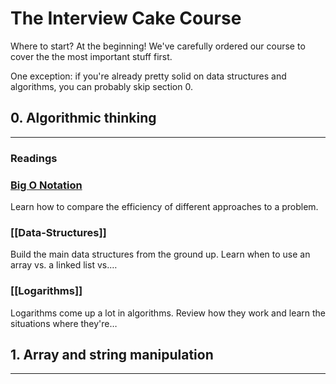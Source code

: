# The Interview Cake Course
Where to start? At the beginning! We've carefully ordered our course to cover the the most important stuff first.

One exception: if you're already pretty solid on data structures and algorithms, you can probably skip section 0.

## 0. Algorithmic thinking
---
### Readings
### [Big O Notation](0-Algorithmic-thinking/Big-O-Notation.md)
Learn how to compare the efficiency of different approaches to a problem.

### [[Data-Structures]]
Build the main data structures from the ground up. Learn when to use an array vs. a linked list vs.…
    
### [[Logarithms]]
Logarithms come up a lot in algorithms. Review how they work and learn the situations where they're…

## 1. Array and string manipulation
---
